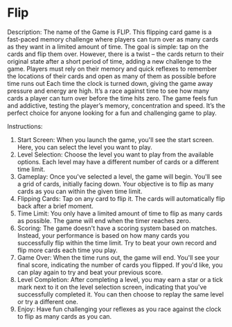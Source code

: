 # Flip

Description:
The name of the Game is FLIP. This flipping card game is a fast-paced memory challenge where
players can turn over as many cards as they want in a limited amount of time. The goal is simple:
tap on the cards and flip them over. However, there is a twist – the cards return to their original state
after a short period of time, adding a new challenge to the game.
Players must rely on their memory and quick reflexes to remember the locations of their cards and
open as many of them as possible before time runs out Each time the clock is turned down, giving
the game away pressure and energy are high. It’s a race against time to see how many cards a
player can turn over before the time hits zero. The game feels fun and addictive, testing the player’s
memory, concentration and speed. It’s the perfect choice for anyone looking for a fun and
challenging game to play.


Instructions:
1. Start Screen: When you launch the game, you'll see the start screen. Here, you can select
the level you want to play.
2. Level Selection: Choose the level you want to play from the available options. Each level
may have a different number of cards or a different time limit.
3. Gameplay: Once you've selected a level, the game will begin. You'll see a grid of cards,
initially facing down. Your objective is to flip as many cards as you can within the given time
limit.
4. Flipping Cards: Tap on any card to flip it. The cards will automatically flip back after a brief
moment.
5. Time Limit: You only have a limited amount of time to flip as many cards as possible. The
game will end when the timer reaches zero.
6. Scoring: The game doesn't have a scoring system based on matches. Instead, your
performance is based on how many cards you successfully flip within the time limit. Try to
beat your own record and flip more cards each time you play.
7. Game Over: When the time runs out, the game will end. You'll see your final score,
indicating the number of cards you flipped. If you'd like, you can play again to try and beat
your previous score.
8. Level Completion: After completing a level, you may earn a star or a tick mark next to it on
the level selection screen, indicating that you've successfully completed it. You can then
choose to replay the same level or try a different one.
9. Enjoy: Have fun challenging your reflexes as you race against the clock to flip as many cards
as you can.
